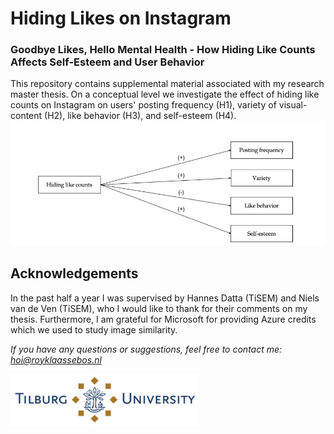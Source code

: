# Hiding Likes on Instagram 
### Goodbye Likes, Hello Mental Health - How Hiding Like Counts Affects Self-Esteem and User Behavior

This repository contains supplemental material associated with my research master thesis. On a conceptual level we investigate the effect of hiding like counts on Instagram on users' posting frequency (H1), variety of visual-content (H2), like behavior (H3), and self-esteem (H4).
<img src="https://raw.githubusercontent.com/RoyKlaasseBos/Hiding-Instagram-Likes/master/images/conceptual_model.jpg" alt="Conceptual model" width=750px />

## Acknowledgements
In the past half a year I was supervised by Hannes Datta (TiSEM) and Niels van de Ven (TiSEM), who I would like to thank for their comments on my thesis. Furthermore, I am grateful for Microsoft for providing Azure credits which we used to study image similarity.


*If you have any questions or suggestions, feel free to contact me: hoi@royklaassebos.nl*

<img src="https://raw.githubusercontent.com/RoyKlaasseBos/Hiding-Instagram-Likes/master/images/tiu_logo.png" alt="Logo Tilburg University" width=300px />
